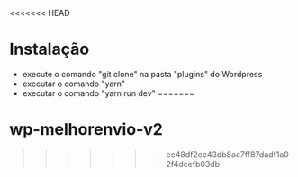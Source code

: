 <<<<<<< HEAD
# Instalação

- execute o comando "git clone" na pasta "plugins" do Wordpress
- executar o comando "yarn" 
- executar o comando "yarn run dev"
=======
# wp-melhorenvio-v2
>>>>>>> ce48df2ec43db8ac7ff87dadf1a02f4dcefb03db
